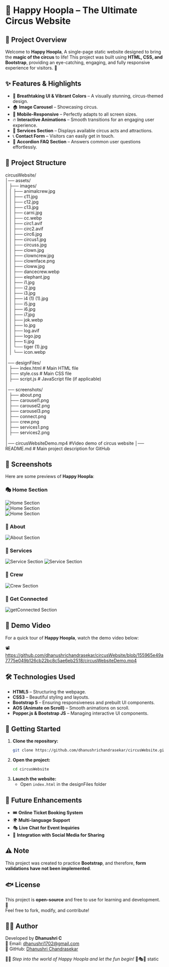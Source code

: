 # 🎪 Happy Hoopla – The Ultimate Circus Website

## 🌟 Project Overview
Welcome to **Happy Hoopla**, A single-page static website designed to bring the **magic of the circus** to life! This project was built using **HTML, CSS, and Bootstrap**, providing an eye-catching, engaging, and fully responsive experience for visitors. 🎉

## ✨ Features & Highlights
- 🎨 **Breathtaking UI & Vibrant Colors** – A visually stunning, circus-themed design.
- 🏠 **Image Carousel** – Showcasing circus.
- 📱 **Mobile-Responsive** – Perfectly adapts to all screen sizes.
- 🔥 **Interactive Animations** – Smooth transitions for an engaging user experience.
- 📢 **Services Section** – Displays available circus acts and attractions.
- 📞 **Contact Form** – Visitors can easily get in touch.
- 🔽 **Accordion FAQ Section** – Answers common user questions effortlessly.

## 📂 Project Structure
circusWebsite/  
│── assets/  
│   ├── images/  
│   │   ├── animalcrew.jpg  
│   │   ├── c11.jpg  
│   │   ├── c12.jpg  
│   │   ├── c13.jpg  
│   │   ├── carni.jpg  
│   │   ├── cc.webp  
│   │   ├── circ1.avif  
│   │   ├── circ2.avif  
│   │   ├── circ6.jpg  
│   │   ├── circus1.jpg  
│   │   ├── circuss.jpg  
│   │   ├── clown.jpg  
│   │   ├── clowncrew.jpg  
│   │   ├── clownface.png  
│   │   ├── cloww.jpg  
│   │   ├── dancecrew.webp  
│   │   ├── elephant.jpg  
│   │   ├── i1.jpg  
│   │   ├── i2.jpg  
│   │   ├── i3.jpg  
│   │   ├── i4 (1) (1).jpg  
│   │   ├── i5.jpg  
│   │   ├── i6.jpg  
│   │   ├── i7.jpg  
│   │   ├── jok.webp  
│   │   ├── lo.jpg  
│   │   ├── log.avif  
│   │   ├── logo.jpg  
│   │   ├── ti.jpg  
│   │   └── tiger (1).jpg   
│   │   └── icon.webp  
│  
│── designFiles/  
│   ├── index.html        # Main HTML file  
│   ├── style.css         # Main CSS file  
│   ├── script.js         # JavaScript file (if applicable)  
│  
│── screenshots/  
│   ├── about.png  
│   ├── carousel1.png  
│   ├── carousel2.png  
│   ├── carousel3.png  
│   ├── connect.png  
│   ├── crew.png  
│   ├── services1.png  
│   ├── services2.png  
│  
│── circusWebsiteDemo.mp4 #Video demo of circus website
│── README.md             # Main project description for GitHub  

## 📸 Screenshots  
Here are some previews of **Happy Hoopla**:  

### 🎭 Home Section  
![Home Section](https://github.com/dhanushrichandrasekar/circusWebsite/blob/155965e49a7775e049b126cb22bc8c5ae6eb2518/screenshots/carousel1.png)  
![Home Section](https://github.com/dhanushrichandrasekar/circusWebsite/blob/155965e49a7775e049b126cb22bc8c5ae6eb2518/screenshots/carousel2.png)  
![Home Section](https://github.com/dhanushrichandrasekar/circusWebsite/blob/155965e49a7775e049b126cb22bc8c5ae6eb2518/screenshots/carousel3.png)  

### 🎪 About  
![About Section](https://github.com/dhanushrichandrasekar/circusWebsite/blob/155965e49a7775e049b126cb22bc8c5ae6eb2518/screenshots/about.png)  

### 🎩 Services
![Service Section](https://github.com/dhanushrichandrasekar/circusWebsite/blob/155965e49a7775e049b126cb22bc8c5ae6eb2518/screenshots/services1.png)
![Service Section](https://github.com/dhanushrichandrasekar/circusWebsite/blob/155965e49a7775e049b126cb22bc8c5ae6eb2518/screenshots/services2.png)

### 🎩 Crew
![Crew Section](https://github.com/dhanushrichandrasekar/circusWebsite/blob/155965e49a7775e049b126cb22bc8c5ae6eb2518/screenshots/crew.png)

### 🔗 Get Connected 
![getConnected Section](https://github.com/dhanushrichandrasekar/circusWebsite/blob/155965e49a7775e049b126cb22bc8c5ae6eb2518/screenshots/connect.png)

## 🎥 Demo Video  
For a quick tour of **Happy Hoopla**, watch the demo video below:  

📽️ https://github.com/dhanushrichandrasekar/circusWebsite/blob/155965e49a7775e049b126cb22bc8c5ae6eb2518/circusWebsiteDemo.mp4

## 🛠 Technologies Used
- **HTML5** – Structuring the webpage.
- **CSS3** – Beautiful styling and layouts.
- **Bootstrap 5** – Ensuring responsiveness and prebuilt UI components.
- **AOS (Animate on Scroll)** – Smooth animations on scroll.
- **Popper.js & Bootstrap JS** – Managing interactive UI components.

## 🚀 Getting Started
1. **Clone the repository:**
   ```bash
   git clone https://github.com/dhanushrichandrasekar/circusWebsite.git
   ```
2. **Open the project:**
   ```bash
   cd circusWebsite
   ```
3. **Launch the website:**
   - Open `index.html` in the designFiles folder

## 🎯 Future Enhancements
- 🎟️ **Online Ticket Booking System**
- 🌍 **Multi-language Support**
- 🎭 **Live Chat for Event Inquiries**
- 🚀 **Integration with Social Media for Sharing**

## ⚠️ Note
This project was created to practice **Bootstrap**, and therefore, **form validations have not been implemented**.

## 🐟 License
This project is **open-source** and free to use for learning and development. 🚀  
Feel free to fork, modify, and contribute!  

## 👨‍💻 Author  
Developed by **Dhanushri C**  
📧 Email: dhanushri1702@gmail.com  
📌 GitHub: [Dhanushri Chandrasekar](https://github.com/dhanushrichandrasekar)  

🎪✨ *Step into the world of Happy Hoopla and let the fun begin!* 🎠🎭🎉 static 

